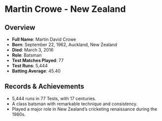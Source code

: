 # Martin Crowe - New Zealand

## Overview
- **Full Name**: Martin David Crowe
- **Born**: September 22, 1962, Auckland, New Zealand
- **Died**: March 3, 2016
- **Role**: Batsman
- **Test Matches Played**: 77
- **Test Runs**: 5,444
- **Batting Average**: 45.40

## Records & Achievements
- 5,444 runs in 77 Tests, with 17 centuries.
- A class batsman with remarkable technique and consistency.
- Played a major role in New Zealand’s cricketing renaissance during the 1980s.
